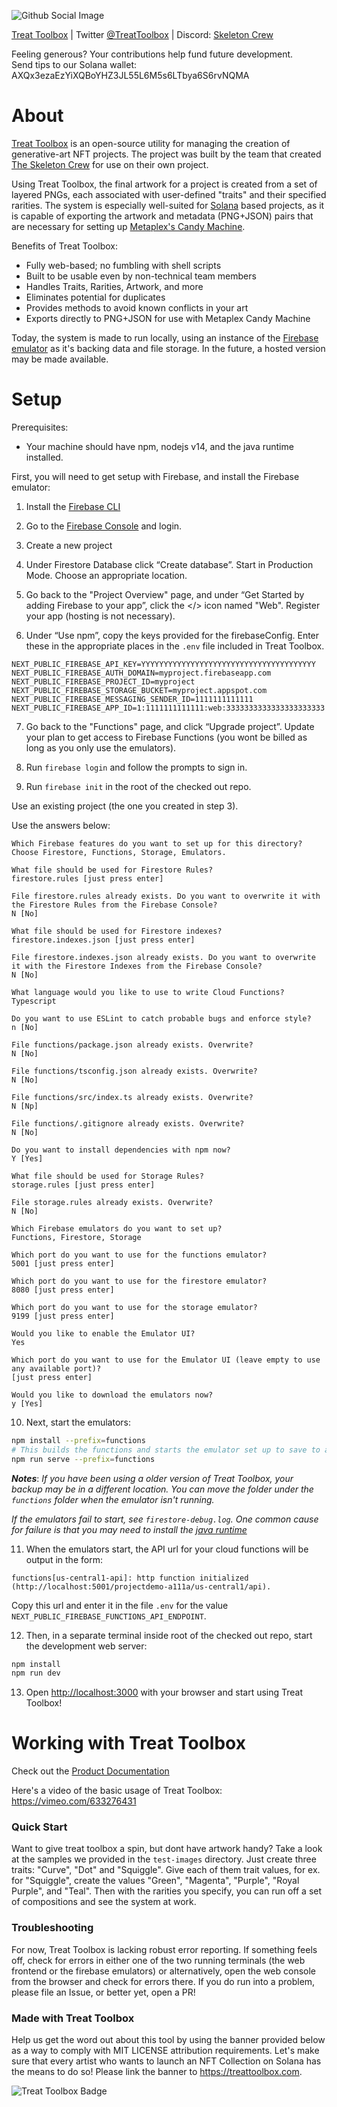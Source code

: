 ![Github Social Image](https://user-images.githubusercontent.com/89373652/137255583-80d58aae-cc14-413e-bf80-2b619673fde2.png)

[Treat Toolbox](https://treattoolbox.com) | Twitter [@TreatToolbox](https://twitter.com/TreatToolbox) | Discord: [Skeleton Crew](https://discord.gg/skeletoncrewrip)

Feeling generous? Your contributions help fund future development.  
Send tips to our Solana wallet: AXQx3ezaEzYiXQBoYHZ3JL55L6M5s6LTbya6S6rvNQMA
# About

[Treat Toolbox](https://treattoolbox.com) is an open-source utility for managing the creation of generative-art NFT projects. The project was built by the team that created [The Skeleton Crew](https://skeletoncrew.rip) for use on their own project.

Using Treat Toolbox, the final artwork for a project is created from a set of layered PNGs, each associated with user-defined "traits" and their specified rarities. The system is especially well-suited for [Solana](https://solana.com) based projects, as it is capable of exporting the artwork and metadata (PNG+JSON) pairs that are necessary for setting up [Metaplex's Candy Machine](https://github.com/metaplex-foundation/metaplex).

Benefits of Treat Toolbox:

- Fully web-based; no fumbling with shell scripts
- Built to be usable even by non-technical team members
- Handles Traits, Rarities, Artwork, and more
- Eliminates potential for duplicates
- Provides methods to avoid known conflicts in your art
- Exports directly to PNG+JSON for use with Metaplex Candy Machine

Today, the system is made to run locally, using an instance of the [Firebase emulator](https://firebase.google.com/docs/emulator-suite) as it's backing data and file storage. In the future, a hosted version may be made available.

# Setup

Prerequisites:

- Your machine should have npm, nodejs v14, and the java runtime installed.

First, you will need to get setup with Firebase, and install the Firebase emulator:

1. Install the [Firebase CLI](https://firebase.google.com/docs/cli)

2. Go to the [Firebase Console](https://console.firebase.google.com) and login.

3. Create a new project

4. Under Firestore Database click “Create database”. Start in Production Mode. Choose an appropriate location.

5. Go back to the "Project Overview" page, and under “Get Started by adding Firebase to your app”, click the </> icon named "Web". Register your app (hosting is not necessary).

6. Under “Use npm”, copy the keys provided for the firebaseConfig. Enter these in the appropriate places in the `.env` file included in Treat Toolbox.

```
NEXT_PUBLIC_FIREBASE_API_KEY=YYYYYYYYYYYYYYYYYYYYYYYYYYYYYYYYYYYYYYY
NEXT_PUBLIC_FIREBASE_AUTH_DOMAIN=myproject.firebaseapp.com
NEXT_PUBLIC_FIREBASE_PROJECT_ID=myproject
NEXT_PUBLIC_FIREBASE_STORAGE_BUCKET=myproject.appspot.com
NEXT_PUBLIC_FIREBASE_MESSAGING_SENDER_ID=1111111111111
NEXT_PUBLIC_FIREBASE_APP_ID=1:1111111111111:web:3333333333333333333333
```

7. Go back to the "Functions" page, and click “Upgrade project”. Update your plan to get access to Firebase Functions (you wont be billed as long as you only use the emulators).

8. Run `firebase login` and follow the prompts to sign in.

9. Run `firebase init` in the root of the checked out repo. 

Use an existing project (the one you created in step 3).

Use the answers below:
```
Which Firebase features do you want to set up for this directory? 
Choose Firestore, Functions, Storage, Emulators.

What file should be used for Firestore Rules? 
firestore.rules [just press enter]

File firestore.rules already exists. Do you want to overwrite it with the Firestore Rules from the Firebase Console?
N [No]

What file should be used for Firestore indexes? 
firestore.indexes.json [just press enter]

File firestore.indexes.json already exists. Do you want to overwrite it with the Firestore Indexes from the Firebase Console?
N [No]

What language would you like to use to write Cloud Functions? 
Typescript

Do you want to use ESLint to catch probable bugs and enforce style? 
n [No]

File functions/package.json already exists. Overwrite? 
N [No]

File functions/tsconfig.json already exists. Overwrite? 
N [No]

File functions/src/index.ts already exists. Overwrite? 
N [Np]

File functions/.gitignore already exists. Overwrite? 
N [No]

Do you want to install dependencies with npm now? 
Y [Yes]

What file should be used for Storage Rules? 
storage.rules [just press enter]

File storage.rules already exists. Overwrite? 
N [No]

Which Firebase emulators do you want to set up? 
Functions, Firestore, Storage

Which port do you want to use for the functions emulator? 
5001 [just press enter]

Which port do you want to use for the firestore emulator? 
8080 [just press enter]

Which port do you want to use for the storage emulator? 
9199 [just press enter]

Would you like to enable the Emulator UI? 
Yes

Which port do you want to use for the Emulator UI (leave empty to use any available port)? 
[just press enter]

Would you like to download the emulators now? 
y [Yes]
```

10. Next, start the emulators:

```bash
npm install --prefix=functions
# This builds the functions and starts the emulator set up to save to a folder called "backup" under the "functions" folder.
npm run serve --prefix=functions
```

**_Notes_**: _If you have been using a older version of Treat Toolbox, your backup may be in a different location. You can move the folder under the `functions` folder when the emulator isn't running._

_If the emulators fail to start, see `firestore-debug.log`. One common cause for failure is that you may need to install the [java runtime](http://www.java.com.)_

11. When the emulators start, the API url for your cloud functions will be output in the form:

`functions[us-central1-api]: http function initialized (http://localhost:5001/projectdemo-a111a/us-central1/api).`

Copy this url and enter it in the file `.env` for the value `NEXT_PUBLIC_FIREBASE_FUNCTIONS_API_ENDPOINT`.

12. Then, in a separate terminal inside root of the checked out repo, start the development web server:

```bash
npm install
npm run dev
```

13. Open [http://localhost:3000](http://localhost:3000) with your browser and start using Treat Toolbox!

# Working with Treat Toolbox

Check out the [Product Documentation](https://docs.treattoolbox.com/)

Here's a video of the basic usage of Treat Toolbox: https://vimeo.com/633276431  

### Quick Start

Want to give treat toolbox a spin, but dont have artwork handy? Take a look at the samples we provided in the `test-images` directory. Just create three traits: "Curve", "Dot" and "Squiggle". Give each of them trait values, for ex. for "Squiggle", create the values "Green", "Magenta", "Purple", "Royal Purple", and "Teal". Then with the rarities you specify, you can run off a set of compositions and see the system at work.

### Troubleshooting

For now, Treat Toolbox is lacking robust error reporting. If something feels off, check for errors in either one of the two running terminals (the web frontend or the firebase emulators) or alternatively, open the web console from the browser and check for errors there. If you do run into a problem, please file an Issue, or better yet, open a PR!

### Made with Treat Toolbox

Help us get the word out about this tool by using the banner provided below as a way to comply with MIT LICENSE attribution requirements. Let's make sure that every artist who wants to launch an NFT Collection on Solana has the means to do so! Please link the banner to https://treattoolbox.com.

![Treat Toolbox Badge](https://user-images.githubusercontent.com/89115113/137352273-c4972230-8239-45b7-bfe1-be1767fd1115.png)
